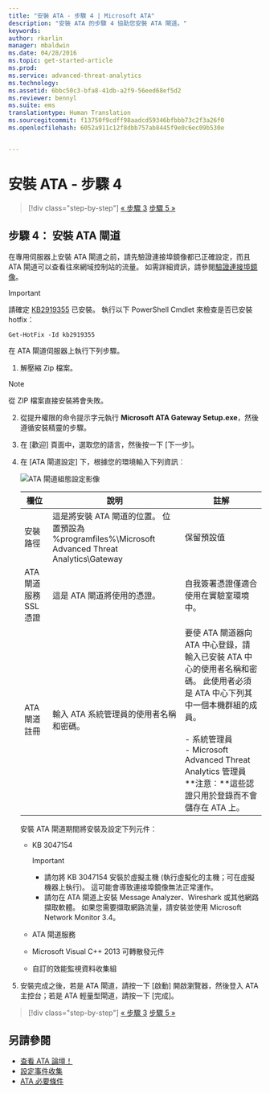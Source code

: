 ```yaml
---
title: "安裝 ATA - 步驟 4 | Microsoft ATA"
description: "安裝 ATA 的步驟 4 協助您安裝 ATA 閘道。"
keywords: 
author: rkarlin
manager: mbaldwin
ms.date: 04/28/2016
ms.topic: get-started-article
ms.prod: 
ms.service: advanced-threat-analytics
ms.technology: 
ms.assetid: 6bbc50c3-bfa8-41db-a2f9-56eed68ef5d2
ms.reviewer: bennyl
ms.suite: ems
translationtype: Human Translation
ms.sourcegitcommit: f13750f9cdff98aadcd59346bfbbb73c2f3a26f0
ms.openlocfilehash: 6052a911c12f8dbb757ab8445f9e0c6ec09b530e


---
```


# 安裝 ATA - 步驟 4

>[!div class="step-by-step"]
[« 步驟 3](install-ata-step3.md)
[步驟 5 »](install-ata-step5.md)

## 步驟 4： 安裝 ATA 閘道

在專用伺服器上安裝 ATA 閘道之前，請先驗證連接埠鏡像都已正確設定，而且 ATA 閘道可以查看往來網域控制站的流量。 如需詳細資訊，請參閱[驗證連接埠鏡像](validate-port-mirroring.md)。


> [!IMPORTANT]
> 請確定 [KB2919355](http://support.microsoft.com/kb/2919355/) 已安裝。  執行以下 PowerShell Cmdlet 來檢查是否已安裝 hotfix：
>
> `Get-HotFix -Id kb2919355`

在 ATA 閘道伺服器上執行下列步驟。

1.  解壓縮 Zip 檔案。 
> [!NOTE] 
> 從 ZIP 檔案直接安裝將會失敗。

2.  從提升權限的命令提示字元執行 **Microsoft ATA Gateway Setup.exe**，然後遵循安裝精靈的步驟。

3.  在 [歡迎] 頁面中，選取您的語言，然後按一下 [下一步]。

4.  在 [ATA 閘道設定] 下，根據您的環境輸入下列資訊︰

    ![ATA 閘道組態設定影像](media/ATA-Gateway-Configuration.JPG)

    |欄位|說明|註解|
    |---------|---------------|------------|
    |安裝路徑|這是將安裝 ATA 閘道的位置。 位置預設為 %programfiles%\Microsoft Advanced Threat Analytics\Gateway|保留預設值|
    |ATA 閘道服務 SSL 憑證|這是 ATA 閘道將使用的憑證。|自我簽署憑證僅適合使用在實驗室環境中。|
    |ATA 閘道註冊|輸入 ATA 系統管理員的使用者名稱和密碼。|要使 ATA 閘道器向 ATA 中心登錄，請輸入已安裝 ATA 中心的使用者名稱和密碼。 此使用者必須是 ATA 中心下列其中一個本機群組的成員。<br /><br />-   系統管理員<br />-   Microsoft Advanced Threat Analytics 管理員 **注意︰**這些認證只用於登錄而不會儲存在 ATA 上。|
    安裝 ATA 閘道期間將安裝及設定下列元件︰

    -   KB 3047154

        > [!IMPORTANT]
        > -   請勿將 KB 3047154 安裝於虛擬主機 (執行虛擬化的主機；可在虛擬機器上執行)。 這可能會導致連接埠鏡像無法正常運作。 
        > -   請勿在 ATA 閘道上安裝 Message Analyzer、Wireshark 或其他網路擷取軟體。 如果您需要擷取網路流量，請安裝並使用 Microsoft Network Monitor 3.4。

    -   ATA 閘道服務

    -   Microsoft Visual C++ 2013 可轉散發元件

    -   自訂的效能監視資料收集組

5.  安裝完成之後，若是 ATA 閘道，請按一下 [啟動] 開啟瀏覽器，然後登入 ATA 主控台；若是 ATA 輕量型閘道，請按一下 [完成]。


>[!div class="step-by-step"]
[« 步驟 3](install-ata-step3.md)
[步驟 5 »](install-ata-step5.md)

## 另請參閱

- [查看 ATA 論壇！](https://social.technet.microsoft.com/Forums/security/home?forum=mata)
- [設定事件收集](configure-event-collection.md)
- [ATA 必要條件](/advanced-threat-analytics/plan-design/ata-prerequisites)




<!--HONumber=Jul16_HO4-->


